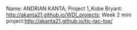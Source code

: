 Name: ANDRIAN KANTA;
Project 1_Kobe Bryant: http://akanta21.github.io/WDI_projects;
Week 2 mini project:http://akanta21.github.io/tic-tac-toe/
